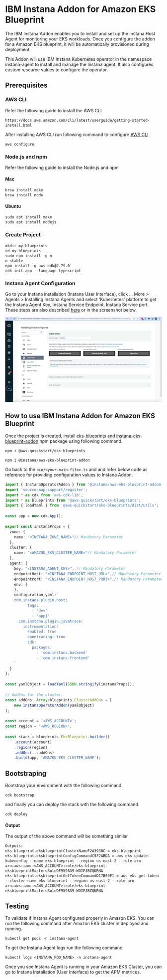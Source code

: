 # IBM Instana Addon for Amazon EKS Blueprint

The IBM Instana Addon enables you to install and set up the Instana Host Agent for monitoring your EKS workloads. Once you configure the addon for a Amazon EKS blueprint, it will be automatically provisioned during deployment.

This Addon will use IBM Instana Kubernetes operator in the namespace instana-agent to install and manage the Instana agent. It also configures custom resource values to configure the operator.

## Prerequisites

### AWS CLI
Refer the following guide to install the AWS CLI

```text
https://docs.aws.amazon.com/cli/latest/userguide/getting-started-install.html
```
After installing AWS CLI run following command to configure [AWS CLI](https://docs.aws.amazon.com/cli/latest/reference/configure/)

```shell
aws configure
```

### Node.js and npm
Refer the following guide to install the Node.js and npm

#### Mac
```shell
brew install make
brew install node
```
#### Ubuntu
```shell
sudo apt install make
sudo apt install nodejs
```

### Create Project

```shell
mkdir my-blueprints
cd my-blueprints
sudo npm install -g n
n stable
npm install -g aws-cdk@2.79.0
cdk init app --language typescript
```

### Instana Agent Configuration
Go to your Instana installation (Instana User Interface), click ... More > Agents > Installing Instana Agents and select 'Kubernetes' platform to get the Instana Agent Key, Instana Service Endpoint, Instana Service port. These steps are also described [here](https://www.ibm.com/docs/en/instana-observability/218?topic=instana-endpoints-keys) or in the screenshot below.

![Instana Agent Configuration](/res/instana-agent.png)

## How to use IBM Instana Addon for Amazon EKS Blueprint

Once the project is created, install [eks-blueprints](https://www.npmjs.com/package/@aws-quickstart/eks-blueprints) and [instana-eks-blueprint-addon](https://www.npmjs.com/package/@instana/aws-eks-blueprint-addon) npm package using following command.

```shell
npm i @aws-quickstart/eks-blueprints
```

```shell
npm i @instana/aws-eks-blueprint-addon
```

Go back to the ```bin/<your-main-file>.ts``` and and refer below code as reference for providing configuration values to Instana Addon.

```typescript
import { InstanaOperatorAddon } from '@instana/aws-eks-blueprint-addon';
import 'source-map-support/register';
import * as cdk from 'aws-cdk-lib';
import * as blueprints from '@aws-quickstart/eks-blueprints';
import { loadYaml } from '@aws-quickstart/eks-blueprints/dist/utils';

const app = new cdk.App();

export const instanaProps = {
  zone: {
    name: "<INSTANA_ZONE_NAME>"// Mandatory Parameter
  },
  cluster: {
    name: "<AMAZON_EKS_CLUSTER_NAME>"// Mandatory Parameter
  },
  agent: {
    key: "<INSTANA_AGENT_KEY>", // Mandatory Parameter
    endpointHost: "<INSTANA_ENDPOINT_HOST_URL>",// Mandatory Parameter
    endpointPort: "<INSTANA_ENDPOINT_HOST_PORT>",// Mandatory Parameter
    env: {
    },
    configuration_yaml:`
    com.instana.plugin.host:
          tags:
            - 'dev'
            - 'app1'
      com.instana.plugin.javatrace:
        instrumentation:
          enabled: true
          opentracing: true
          sdk:
            packages:
              - 'com.instana.backend'
              - 'com.instana.frontend'
    `
  }
};

const yamlObject = loadYaml(JSON.stringify(instanaProps));

// AddOns for the cluster.
const addOns: Array<blueprints.ClusterAddOn> = [
    new InstanaOperatorAddon(yamlObject)
];

const account = '<AWS_ACCOUNT>';
const region = '<AWS_REGION>';

const stack = blueprints.EksBlueprint.builder()
    .account(account)
    .region(region)
    .addOns(...addOns)
    .build(app, 'AMAZON_EKS_CLUSTER_NAME');
```
## Bootstraping
Bootstrap your environment with the following command.

```shell
cdk bootstrap
```

and finally you can deploy the stack with the following command.
```shell
cdk deploy
```

#### Output
The output of the above command will be something similar

```console
Outputs:
eks-blueprint.eksblueprintClusterNameF2A3938C = eks-blueprint
eks-blueprint.eksblueprintConfigCommandC5F2ABDA = aws eks update-kubeconfig --name eks-blueprint --region us-east-2 --role-arn arn:aws:iam::<AWS_ACCOUNT>:role/eks-blueprint-eksblueprintMastersRoleDF959839-WGIFJBZQKRNA
eks-blueprint.eksblueprintGetTokenCommandD17B69F1 = aws eks get-token --cluster-name eks-blueprint --region us-east-2 --role-arn arn:aws:iam::<AWS_ACCOUNT>:role/eks-blueprint-eksblueprintMastersRoleDF959839-WGIFJBZQKRNA
```

## Testing
To validate if Instana Agent configured properly in Amazon EKS. You can run the following command after Amazon EKS cluster in deployed and running.
```shell
kubectl get pods -n instana-agent
```

To get the Instana Agent logs run the following command
```shell
kubectl logs <INSTANA_POD_NAME> -n instana-agent
```

Once you see Instana Agent is running in your Amazon EKS Cluster, you can go to Instana Installation (User Interface) to get the APM metrices.

